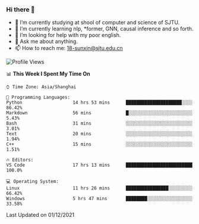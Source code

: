 ### Hi there 👋

<!--
**sunxin000/sunxin000** is a ✨ _special_ ✨ repository because its `README.md` (this file) appears on your GitHub profile.

Here are some ideas to get you started:

- 🔭 I’m currently working on ...
- 🌱 I’m currently learning ...
- 👯 I’m looking to collaborate on ...
- 🤔 I’m looking for help with ...
- 💬 Ask me about ...
- 📫 How to reach me: ...
- 😄 Pronouns: ...
- ⚡ Fun fact: ...
-->
- 🏫 I’m currently studying at shool of computer and science of SJTU.
- 🌱 I’m currently learning nlp, \*former, GNN, causal inference and so forth.
- 🤔 I’m looking for help with my poor english.
- 💬 Ask me about anything.
- 📫 How to reach me: 18-sunxin@sjtu.edu.cn
<!--START_SECTION:waka-->
![Profile Views](http://img.shields.io/badge/Profile%20Views-0-blue)

📊 **This Week I Spent My Time On** 

```text
⌚︎ Time Zone: Asia/Shanghai

💬 Programming Languages: 
Python                   14 hrs 53 mins      █████████████████████░░░░   86.42% 
Markdown                 56 mins             █░░░░░░░░░░░░░░░░░░░░░░░░   5.43% 
Bash                     31 mins             ░░░░░░░░░░░░░░░░░░░░░░░░░   3.01% 
Text                     20 mins             ░░░░░░░░░░░░░░░░░░░░░░░░░   1.94% 
C++                      15 mins             ░░░░░░░░░░░░░░░░░░░░░░░░░   1.51%

🔥 Editors: 
VS Code                  17 hrs 13 mins      █████████████████████████   100.0%

💻 Operating System: 
Linux                    11 hrs 26 mins      ████████████████░░░░░░░░░   66.42% 
Windows                  5 hrs 47 mins       ████████░░░░░░░░░░░░░░░░░   33.58%

```


 Last Updated on 01/12/2021
<!--END_SECTION:waka-->
